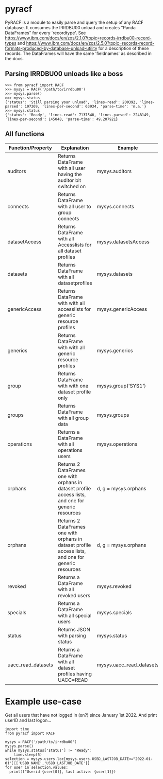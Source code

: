 # pyracf

PyRACF is a module to easily parse and query the setup of any RACF database. It consumes the IRRDBU00 unload and creates "Panda DataFrames" for every 'recordtype'. See https://www.ibm.com/docs/en/zos/2.1.0?topic=records-irrdbu00-record-types and https://www.ibm.com/docs/en/zos/2.5.0?topic=records-record-formats-produced-by-database-unload-utility for a description of these records. The DataFrames will have the same 'fieldnames' as described in the docs.

## Parsing IRRDBU00 unloads like a boss

    >>> from pyracf import RACF
    >>> mysys = RACF('/path/to/irrdbu00')
    >>> mysys.parse()
    >>> mysys.status
    {'status': 'Still parsing your unload', 'lines-read': 200392, 'lines-parsed': 197269, 'lines-per-second': 63934, 'parse-time': 'n.a.'}
    >>> mysys.status
    {'status': 'Ready', 'lines-read': 7137540, 'lines-parsed': 2248149, 'lines-per-second': 145048, 'parse-time': 49.207921}
    

## All functions

| Function/Property | Explanation | Example |
|---|---|---|
| auditors | Returns DataFrame with all user having the auditor bit switched on | mysys.auditors |
| connects | Returns DataFrame with all user to group connects | mysys.connects |
| datasetAccess | Returns DataFrame with all Accesslists for all dataset profiles | mysys.datasetsAccess |
| datasets | Returns DataFrame with all datasetprofiles | mysys.datasets |
| genericAccess | Returns DataFrame with with all accesslists for generic resource profiles | mysys.genericAccess
| generics | Returns DataFrame with with all generic resource profiles | mysys.generics 
| group | Returns DataFrame with with one dataset profile only | mysys.group('SYS1') |
| groups | Returns DataFrame with all group data | mysys.groups |
| operations | Returns a DataFrame  with all operations users | mysys.operations |
| orphans | Returns 2 DataFrames one with orphans in dataset profile access lists, and one for generic resources | d, g = mysys.orphans |
| orphans | Returns 2 DataFrames one with orphans in dataset profile access lists, and one for generic resources | d, g = mysys.orphans |
| revoked | Returns a DataFrame  with all revoked users | mysys.revoked |
| specials | Returns a DataFrame  with all special users | mysys.specials |
| status | Returns JSON with parsing status | mysys.status |
| uacc_read_datasets | Returns a DataFrame  with all dataset profiles having UACC=READ | mysys.uacc_read_datasets |

# Example use-case

Get all users that have not logged in (on?) since January 1st 2022. And print userID and last logon...

    import time
    from pyracf import RACF

    mysys = RACF('/path/to/irrdbu00')
    mysys.parse()
    while mysys.status['status'] != 'Ready':
        time.sleep(5)
    selection = mysys.users.loc[mysys.users.USBD_LASTJOB_DATE<="2022-01-01"][['USBD_NAME','USBD_LASTJOB_DATE']]
    for user in selection.values:
      print(f"Userid {user[0]}, last active: {user[1]})






